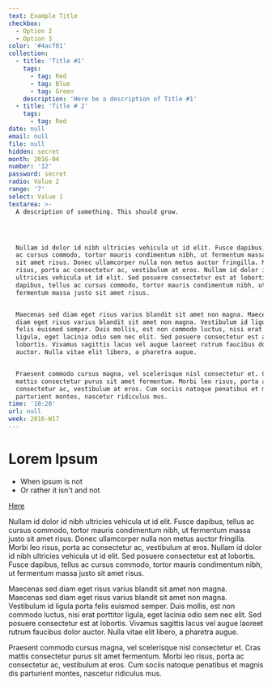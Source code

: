 ```yaml
---
text: Example Title
checkbox:
  - Option 2
  - Option 3
color: '#4acf01'
collection:
  - title: 'Title #1'
    tags:
      - tag: Red
      - tag: Blue
      - tag: Green
    description: 'Here be a description of Title #1'
  - title: 'Title # 2'
    tags:
      - tag: Red
date: null
email: null
file: null
hidden: secret
month: 2016-04
number: '12'
password: secret
radio: Value 2
range: '7'
select: Value 1
textarea: >-
  A description of something. This should grow.




  Nullam id dolor id nibh ultricies vehicula ut id elit. Fusce dapibus, tellus
  ac cursus commodo, tortor mauris condimentum nibh, ut fermentum massa justo
  sit amet risus. Donec ullamcorper nulla non metus auctor fringilla. Morbi leo
  risus, porta ac consectetur ac, vestibulum at eros. Nullam id dolor id nibh
  ultricies vehicula ut id elit. Sed posuere consectetur est at lobortis. Fusce
  dapibus, tellus ac cursus commodo, tortor mauris condimentum nibh, ut
  fermentum massa justo sit amet risus.


  Maecenas sed diam eget risus varius blandit sit amet non magna. Maecenas sed
  diam eget risus varius blandit sit amet non magna. Vestibulum id ligula porta
  felis euismod semper. Duis mollis, est non commodo luctus, nisi erat porttitor
  ligula, eget lacinia odio sem nec elit. Sed posuere consectetur est at
  lobortis. Vivamus sagittis lacus vel augue laoreet rutrum faucibus dolor
  auctor. Nulla vitae elit libero, a pharetra augue.


  Praesent commodo cursus magna, vel scelerisque nisl consectetur et. Cras
  mattis consectetur purus sit amet fermentum. Morbi leo risus, porta ac
  consectetur ac, vestibulum at eros. Cum sociis natoque penatibus et magnis dis
  parturient montes, nascetur ridiculus mus.
time: '10:20'
url: null
week: 2016-W17
---
```

# Lorem Ipsum

- When ipsum is not
- Or rather it isn't and not

[Here](http://spleenboy.com)

Nullam id dolor id nibh ultricies vehicula ut id elit. Fusce dapibus, tellus ac cursus commodo, tortor mauris condimentum nibh, ut fermentum massa justo sit amet risus. Donec ullamcorper nulla non metus auctor fringilla. Morbi leo risus, porta ac consectetur ac, vestibulum at eros. Nullam id dolor id nibh ultricies vehicula ut id elit. Sed posuere consectetur est at lobortis. Fusce dapibus, tellus ac cursus commodo, tortor mauris condimentum nibh, ut fermentum massa justo sit amet risus.

Maecenas sed diam eget risus varius blandit sit amet non magna. Maecenas sed diam eget risus varius blandit sit amet non magna. Vestibulum id ligula porta felis euismod semper. Duis mollis, est non commodo luctus, nisi erat porttitor ligula, eget lacinia odio sem nec elit. Sed posuere consectetur est at lobortis. Vivamus sagittis lacus vel augue laoreet rutrum faucibus dolor auctor. Nulla vitae elit libero, a pharetra augue.

Praesent commodo cursus magna, vel scelerisque nisl consectetur et. Cras mattis consectetur purus sit amet fermentum. Morbi leo risus, porta ac consectetur ac, vestibulum at eros. Cum sociis natoque penatibus et magnis dis parturient montes, nascetur ridiculus mus.